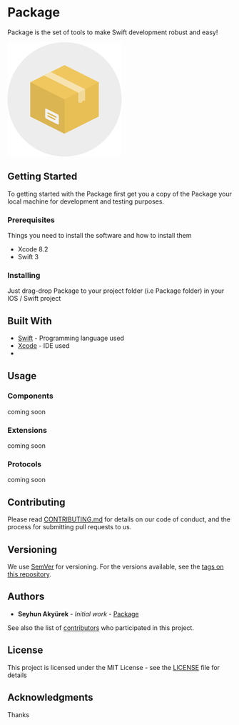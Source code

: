 # Package

Package is the set of tools to make Swift development robust and easy!

[![Foo](https://github.com/seyhunak/Package/blob/master/assets/package.png?raw=true)](http://google.com.au/)

## Getting Started

To getting started with the Package first get you a copy of the Package your local machine for development and testing purposes. 

### Prerequisites

Things you need to install the software and how to install them

- Xcode 8.2
- Swift 3

### Installing

Just drag-drop Package to your project folder (i.e Package folder) in your IOS / Swift project

## Built With

* [Swift](https://developer.apple.com/swift/) - Programming language used
* [Xcode](https://developer.apple.com/xcode/) - IDE used
* 

## Usage

### Components
coming soon

### Extensions
coming soon

### Protocols
coming soon

## Contributing

Please read [CONTRIBUTING.md](https://github.com/seyhunak/CONTRIBUTING.md) for details on our code of conduct, and the process for submitting pull requests to us.

## Versioning

We use [SemVer](http://semver.org/) for versioning. For the versions available, see the [tags on this repository](https://github.com/seyhunak/Package/tags). 

## Authors

* **Seyhun Akyürek** - *Initial work* - [Package](https://github.com/seyhunak/Package)

See also the list of [contributors](https://github.com/seyhunak/Package/contributors) who participated in this project.

## License

This project is licensed under the MIT License - see the [LICENSE](LICENSE) file for details

## Acknowledgments

Thanks

